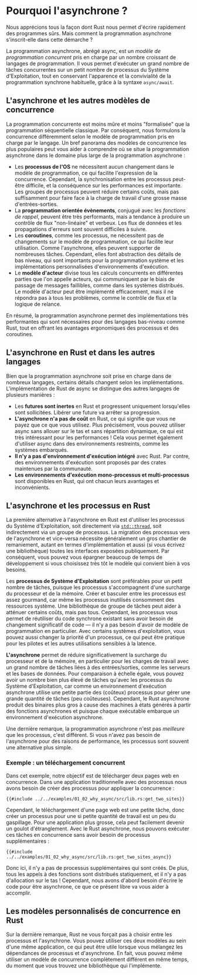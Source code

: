 <!--
# Why Async?
-->

# Pourquoi l'asynchrone ?

<!--
We all love how Rust empowers us to write fast, safe software.
But how does asynchronous programming fit into this vision?
-->

Nous apprécions tous la façon dont Rust nous permet d'écrire rapidement des
programmes sûrs. Mais comment la programmation asynchrone s'inscrit-elle dans
cette démarche ?

<!--
Asynchronous programming, or async for short, is a _concurrent programming model_
supported by an increasing number of programming languages.
It lets you run a large number of concurrent
tasks on a small number of OS threads, while preserving much of the
look and feel of ordinary synchronous programming, through the
`async/await` syntax.
-->

La programmation asynchrone, abrégé async, est un _modèle de programmation
concurrent_ pris en charge par un nombre croissant de langages de
programmation. Il vous permet d'exécuter un grand nombre de tâches concurrentes
sur un petit nombre de processus du Système d'Exploitation, tout en conservant
l'apparence et la convivialité de la programmation synchrone habituelle, grâce
à la syntaxe `async/await`.

<!--
## Async vs other concurrency models
-->

## L'asynchrone et les autres modèles de concurrence

<!--
Concurrent programming is less mature and "standardized" than
regular, sequential programming. As a result, we express concurrency
differently depending on which concurrent programming model
the language is supporting.
A brief overview of the most popular concurrency models can help
you understand how asynchronous programming fits within the broader
field of concurrent programming:
-->

La programmation concurrente est moins mûre et moins "formalisée" que la
programmation séquentielle classique. Par conséquent, nous formulons la
concurrence différemment selon le modèle de programmation pris en charge par le
langage.
Un bref panorama des modèles de concurrence les plus populaires peut vous aider
à comprendre où se situe la programmation asynchrone dans le domaine plus large
de la programmation asynchrone :

<!--
- **OS threads** don't require any changes to the programming model,
  which makes it very easy to express concurrency. However, synchronizing
  between threads can be difficult, and the performance overhead is large.
  Thread pools can mitigate some of these costs, but not enough to support
  massive IO-bound workloads.
- **Event-driven programming**, in conjunction with _callbacks_, can be very
  performant, but tends to result in a verbose, "non-linear" control flow.
  Data flow and error propagation is often hard to follow.
- **Coroutines**, like threads, don't require changes to the programming model,
  which makes them easy to use. Like async, they can also support a large
  number of tasks. However, they abstract away low-level details that
  are important for systems programming and custom runtime implementors.
- **The actor model** divides all concurrent computation into units called
  actors, which communicate through fallible message passing, much like
  in distributed systems. The actor model can be efficiently implemented, but it leaves
  many practical issues unanswered, such as flow control and retry logic.
-->

- Les **processus de l'OS** ne nécessitent aucun changement dans le modèle de
  programmation, ce qui facilite l'expression de la concurrence. Cependant, la
  synchronisation entre les processus peut-être difficile, et la conséquence
  sur les performances est importante. Les groupes de processus peuvent réduire
  certains coûts, mais pas suffisamment pour faire face à la charge de travail
  d'une grosse masse d'entrées-sorties.
- La **programmation orientée évènements**, conjugué avec les _fonctions de
  rappel_, peuvent être très performants, mais a tendance à produire un
  contrôle de flux "non-linéaire" et verbeux. Les flux de données et les
  propagations d'erreurs sont souvent difficiles à suivre.
- Les **coroutines**, comme les processus, ne nécessitent pas de changements
  sur le modèle de programmation, ce qui facilite leur utilisation. Comme
  l'asynchrone, elles peuvent supporter de nombreuses tâches. Cependant, elles
  font abstraction des détails de bas niveau, qui sont importants pour la
  programmation système et les implémentations personnalisées d'environnements
  d'exécution.
- Le **modèle d'acteur** divise tous les calculs concurrents en différentes
  parties que l'on appelle acteurs, qui communiquent par le biais de passage de
  messages faillibles, comme dans les systèmes distribués. Le modèle d'acteur
  peut être implémenté efficacement, mais il ne répondra pas à tous les
  problèmes, comme le contrôle de flux et la logique de relance.

<!--
In summary, asynchronous programming allows highly performant implementations
that are suitable for low-level languages like Rust, while providing
most of the ergonomic benefits of threads and coroutines.
-->

En résumé, la programmation asynchrone permet des implémentations très
performantes qui sont nécessaires pour des langages bas-niveau comme Rust, tout
en offrant les avantages ergonomiques des processus et des coroutines.

<!--
## Async in Rust vs other languages
-->

## L'asynchrone en Rust et dans les autres langages

<!--
Although asynchronous programming is supported in many languages, some
details vary across implementations. Rust's implementation of async
differs from most languages in a few ways:
-->

Bien que la programmation asynchrone soit prise en charge dans de nombreux
langages, certains détails changent selon les implémentations. L'implémentation
de Rust de async se distingue des autres langages de plusieurs manières :

<!--
- **Futures are inert** in Rust and make progress only when polled. Dropping a
  future stops it from making further progress.
- **Async is zero-cost** in Rust, which means that you only pay for what you use.
  Specifically, you can use async without heap allocations and dynamic dispatch,
  which is great for performance!
  This also lets you use async in constrained environments, such as embedded systems.
- **No built-in runtime** is provided by Rust. Instead, runtimes are provided by
  community maintained crates.
- **Both single- and multithreaded** runtimes are available in Rust, which have
  different strengths and weaknesses.
-->

- Les **futures sont inertes** en Rust et progressent uniquement lorsqu'elles
  sont sollicitées. Libérer une future va arrêter sa progression.
- **L'asynchrone n'a pas de coût** en Rust, ce qui signifie que vous ne payez que
  ce que vous utilisez. Plus précisément, vous pouvez utiliser async sans
  allouer sur le tas et sans répartition dynamique, ce qui est très intéressant
  pour les performances !
  Cela vous permet également d'utiliser async dans des environnements
  restreints, comme les systèmes embarqués.
- **Il n'y a pas d'environnement d'exécution intégré** avec Rust. Par contre,
  des environnements d'exécution sont proposés par des crates maintenues par la
  communauté.
- **Les environnements d'exécution mono-processus et multi-processus** sont
  disponibles en Rust, qui ont chacun leurs avantages et inconvénients.

<!--
## Async vs threads in Rust
-->

## L'asynchrone et les processus en Rust

<!--
The primary alternative to async in Rust is using OS threads, either
directly through [`std::thread`](https://doc.rust-lang.org/std/thread/)
or indirectly through a thread pool.
Migrating from threads to async or vice versa
typically requires major refactoring work, both in terms of implementation and
(if you are building a library) any exposed public interfaces. As such,
picking the model that suits your needs early can save a lot of development time.
-->

La première alternative à l'asynchrone en Rust est d'utiliser les processus du
Système d'Exploitation, soit directement via
[`std::thread`](https://doc.rust-lang.org/std/thread/), soit indirectement via
un groupe de processus.
La migration des processus vers de l'asynchrone et vice-versa nécessite
généralement un gros chantier de remaniement, autant en termes d'implémentation
et aussi (si vous écrivez une bibliothèque) toutes les interfaces exposées
publiquement. Par conséquent, vous pouvez vous épargner beaucoup de temps de
développement si vous choisissez très tôt le modèle qui convient bien à vos
besoins.

<!--
**OS threads** are suitable for a small number of tasks, since threads come with
CPU and memory overhead. Spawning and switching between threads
is quite expensive as even idle threads consume system resources.
A thread pool library can help mitigate some of these costs, but not all.
However, threads let you reuse existing synchronous code without significant
code changes—no particular programming model is required.
In some operating systems, you can also change the priority of a thread,
which is useful for drivers and other latency sensitive applications.
-->

Les **processus de Système d'Exploitation** sont préférables pour un petit
nombre de tâches, puisque les processus s'accompagnent d'une surcharge du
processeur et de la mémoire. Créer et basculer entre les processus est assez
gourmand, car même les processus inutilisés consomment des ressources système.
Une bibliothèque de groupe de tâches peut aider à atténuer certains coûts, mais
pas tous. Cependant, les processus vous permet de réutiliser du code synchrone
existant sans avoir besoin de changement significatif de code — il n'y a pas
besoin d'avoir de modèle de programmation en particulier.
Avec certains systèmes d'exploitation, vous pouvez aussi changer la priorité
d'un processus, ce qui peut être pratique pour les pilotes et les autres
utilisations sensibles à la latence.

<!--
**Async** provides significantly reduced CPU and memory
overhead, especially for workloads with a
large amount of IO-bound tasks, such as servers and databases.
All else equal, you can have orders of magnitude more tasks than OS threads,
because an async runtime uses a small amount of (expensive) threads to handle
a large amount of (cheap) tasks.
However, async Rust results in larger binary blobs due to the state
machines generated from async functions and since each executable
bundles an async runtime.
-->

**L'asynchrone** permet de réduire significativement la surcharge du processeur
et de la mémoire, en particulier pour les charges de travail avec un grand
nombre de tâches liées à des entrées/sorties, comme les serveurs et les bases
de données. Pour comparaison à échelle égale, vous pouvez avoir un nombre bien
plus élevé de tâches qu'avec les processus du Système d'Exploitation, car comme
un environnement d'exécution asynchrone utilise une petite partie des (coûteux)
processus pour gérer une grande quantité de tâches (peu coûteuses).
Cependant, le Rust asynchrone produit des binaires plus gros à cause des
machines à états générés à partir des fonctions asynchrones et puisque chaque
exécutable embarque un environnement d'exécution asynchrone.

<!--
On a last note, asynchronous programming is not _better_ than threads,
but different.
If you don't need async for performance reasons, threads can often be
the simpler alternative.
-->

Une dernière remarque, la programmation asynchrone n'est pas _meilleure_ que
les processus, c'est différent.
Si vous n'avez pas besoin de l'asynchrone pour des raisons de performance, les
processus sont souvent une alternative plus simple.

<!--
### Example: Concurrent downloading
-->

### Exemple : un téléchargement concurrent

<!--
In this example our goal is to download two web pages concurrently.
In a typical threaded application we need to spawn threads
to achieve concurrency:
-->

Dans cet exemple, notre objectif est de télécharger deux pages web en
concurrence. Dans une application traditionnelle avec des processus nous avons
besoin de créer des processus pour appliquer la concurrence :

<!--
```rust,ignore
{{#include ../../examples-sources/01_02_why_async/src/lib.rs:get_two_sites}}
```
-->

```rust,ignore
{{#include ../../examples/01_02_why_async/src/lib.rs:get_two_sites}}
```

<!--
However, downloading a web page is a small task; creating a thread
for such a small amount of work is quite wasteful. For a larger application, it
can easily become a bottleneck. In async Rust, we can run these tasks
concurrently without extra threads:
-->

Cependant, le téléchargement d'une page web est une petite tâche, donc créer un
processus pour une si petite quantité de travail est un peu du gaspillage. Pour
une application plus grosse, cela peut facilement devenir un goulot
d'étranglement. Avec le Rust asynchrone, nous pouvons exécuter ces tâches en
concurrence sans avoir besoin de processus supplémentaires :

<!--
```rust,ignore
{{#include ../../examples-sources/01_02_why_async/src/lib.rs:get_two_sites_async}}
```
-->

```rust,ignore
{{#include ../../examples/01_02_why_async/src/lib.rs:get_two_sites_async}}
```

<!--
Here, no extra threads are created. Additionally, all function calls are statically
dispatched, and there are no heap allocations!
However, we need to write the code to be asynchronous in the first place,
which this book will help you achieve.
-->

Donc ici, il n'y a pas de processus supplémentaires qui sont créés. De plus,
tous les appels à des fonctions sont distribués statiquement, et il n'y a pas
d'allocation sur le tas !
Cependant, nous avons d'abord besoin d'écrire le code pour être asynchrone, ce
que ce présent libre va vous aider à accomplir.

<!--
## Custom concurrency models in Rust
-->

## Les modèles personnalisés de concurrence en Rust

<!--
On a last note, Rust doesn't force you to choose between threads and async.
You can use both models within the same application, which can be
useful when you have mixed threaded and async dependencies.
In fact, you can even use a different concurrency model altogether,
such as event-driven programming, as long as you find a library that
implements it.
-->

Sur la dernière remarque, Rust ne vous forçait pas à choisir entre les
processus et l'asynchrone. Vous pouvez utiliser ces deux modèles au sein d'une
même application, ce qui peut être utile lorsque vous mélangez les dépendances
de processus et d'asynchrone.
En fait, vous pouvez même utiliser un modèle de concurrence complètement
différent en même temps, du moment que vous trouvez une bibliothèque qui
l'implémente.
